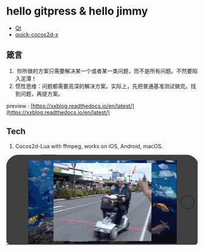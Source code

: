 hello gitpress & hello jimmy
=====

-  [Qt](http://qt-project.org/)
-  [quick-cocos2d-x](https://github.com/chukong/quick-cocos2d-x)

箴言
---

1.  你所做的方案只需要解决某一个或者某一类问题，而不是所有问题。不然要陷入泥潭！
2.  惯性思维：问题都需要高深的解决方案。实际上，先把普通基准测试做完。找到问题，再提方案。

preview : [https://xxblog.readthedocs.io/en/latest/](https://xxblog.readthedocs.io/en/latest/)



## Tech

1.  Cocos2d-Lua with ffmpeg, works on iOS, Android, macOS.

![ffmpeg](./misc/cocos2d-ffmpeg.gif)
